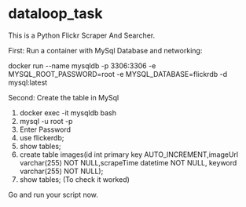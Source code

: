 # dataloop_task
This is a Python Flickr Scraper And Searcher.

First: Run a container with MySql Database and networking:

docker run --name mysqldb -p 3306:3306 -e MYSQL_ROOT_PASSWORD=root -e MYSQL_DATABASE=flickrdb -d mysql:latest

Second: Create the table in MySql
1. docker exec -it mysqldb bash
2. mysql -u root -p
3. Enter Password
4. use flickerdb;
5. show tables;
6. create table images(id int primary key AUTO_INCREMENT,imageUrl varchar(255) NOT NULL,scrapeTime datetime NOT NULL, keyword varchar(255) NOT NULL);
7. show tables; (To check it worked)

Go and run your script now.

